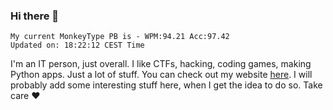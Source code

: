 ### Hi there 👋
<!-- PB START -->
```
My current MonkeyType PB is - WPM:94.21 Acc:97.42
Updated on: 18:22:12 CEST Time
```
<!-- PB END -->
I'm an IT person, just overall. I like CTFs, hacking, coding games, making Python apps. Just a lot of stuff.
You can check out my website [here](https://skill3472.github.io/).
I will probably add some interesting stuff here, when I get the idea to do so. Take care ❤️
